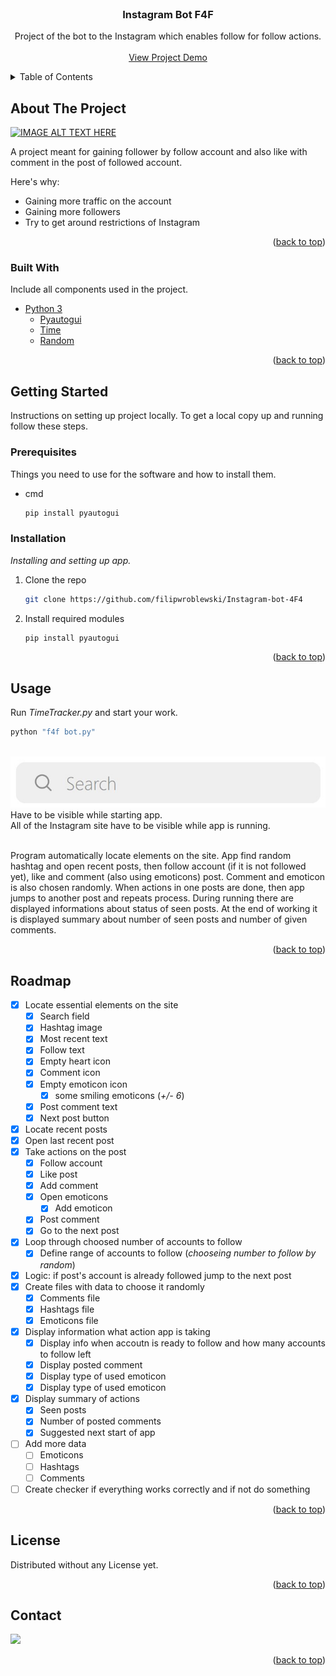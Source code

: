 <div id="top"></div>

<!-- PROJECT LOGO -->
<br>
<div align="center">

  <h3 align="center">Instagram Bot F4F</h3>

  <p align="center">
    Project of the bot to the Instagram which enables follow for follow actions.  
    <br>
    <br>
    <a href="https://youtu.be/2TS3ffwVsGs" target="_blank">View Project Demo</a>
  </p>
</div>

<!-- TABLE OF CONTENTS -->
<details>
  <summary>Table of Contents</summary>
  <ol>
    <li>
      <a href="#about-the-project">About The Project</a>
      <ul>
        <li><a href="#built-with">Built With</a></li>
      </ul>
    </li>
    <li>
      <a href="#getting-started">Getting Started</a>
      <ul>
        <li><a href="#prerequisites">Prerequisites</a></li>
        <li><a href="#installation">Installation</a></li>
      </ul>
    </li>
    <li><a href="#usage">Usage</a></li>
    <li><a href="#roadmap">Roadmap</a></li>
    <li><a href="#license">License</a></li>
    <li><a href="#contact">Contact</a></li>
  </ol>
</details>

<!-- ABOUT THE PROJECT -->

## About The Project
[![IMAGE ALT TEXT HERE](https://img.youtube.com/vi/2TS3ffwVsGs&ab_channel=wrobl_ewski/0.jpg)](https://www.youtube.com/watch?v=2TS3ffwVsGs&ab_channel=wrobl_ewski)

A project meant for gaining follower by follow account and also like with comment in the post of followed account.

Here's why:

- Gaining more traffic on the account
- Gaining more followers
- Try to get around restrictions of Instagram

<p align="right">(<a href="#top">back to top</a>)</p>

### Built With

Include all components used in the project.

- [Python 3](https://www.python.org/)
  - [Pyautogui](https://pyautogui.readthedocs.io/en/latest/)
  - [Time](https://docs.python.org/3/library/time.html)
  - [Random](https://docs.python.org/3/library/random.html)

<p align="right">(<a href="#top">back to top</a>)</p>

<!-- GETTING STARTED -->

## Getting Started

Instructions on setting up project locally. To get a local copy up and running follow these steps.

### Prerequisites

Things you need to use for the software and how to install them.

- cmd
  ```sh
  pip install pyautogui
  ```

### Installation

_Installing and setting up app._

1. Clone the repo
   ```sh
   git clone https://github.com/filipwroblewski/Instagram-bot-4F4
   ```
2. Install required modules
   ```sh
   pip install pyautogui
   ```
   <p align="right">(<a href="#top">back to top</a>)</p>

<!-- USAGE EXAMPLES -->

## Usage

Run _TimeTracker.py_ and start your work.

```sh
python "f4f bot.py"
```

<br>
<img src=".\to README\img\search.jpg" alt="Search field"> 
Have to be visible while starting app. 
<br>
All of the Instagram site have to be visible while app is running. 
<br>
<br>

Program automatically locate elements on the site. App find random hashtag and open recent posts, then follow account (if it is not followed yet), like and comment (also using emoticons) post. Comment and emoticon is also chosen randomly. When actions in one posts are done, then app jumps to another post and repeats process. During running there are displayed informations about status of seen posts. At the end of working it is displayed summary about number of seen posts and number of given comments.

<p align="right">(<a href="#top">back to top</a>)</p>

<!-- ROADMAP -->

## Roadmap

- [x] Locate essential elements on the site
  - [x] Search field
  - [x] Hashtag image
  - [x] Most recent text
  - [x] Follow text
  - [x] Empty heart icon
  - [x] Comment icon
  - [x] Empty emoticon icon
    - [x] some smiling emoticons (_+/- 6_)
  - [x] Post comment text
  - [x] Next post button
- [x] Locate recent posts
- [x] Open last recent post
- [x] Take actions on the post
  - [x] Follow account
  - [x] Like post
  - [x] Add comment
  - [x] Open emoticons
    - [x] Add emoticon
  - [x] Post comment
  - [x] Go to the next post
- [x] Loop through choosed number of accounts to follow
  - [x] Define range of accounts to follow (_chooseing number to follow by random_)
- [x] Logic: if post's account is already followed jump to the next post
- [x] Create files with data to choose it randomly
  - [x] Comments file
  - [x] Hashtags file
  - [x] Emoticons file
- [x] Display information what action app is taking
  - [x] Display info when accoutn is ready to follow and how many accounts to follow left
  - [x] Display posted comment
  - [x] Display type of used emoticon
  - [x] Display type of used emoticon
- [x] Display summary of actions
  - [x] Seen posts
  - [x] Number of posted comments
  - [x] Suggested next start of app
- [ ] Add more data
  - [ ] Emoticons
  - [ ] Hashtags
  - [ ] Comments
- [ ] Create checker if everything works correctly and if not do something

<p align="right">(<a href="#top">back to top</a>)</p>

<!-- LICENSE -->

## License

<!-- Distributed under the ________ License. See `LICENSE.txt` for more information. -->

Distributed without any License yet.

<p align="right">(<a href="#top">back to top</a>)</p>

<!-- CONTACT -->

## Contact

<a href="https://twitter.com/wrobl_ewski" ><img src="https://img.shields.io/twitter/follow/wrobl_ewski.svg?style=social"></a>

<p align="right">(<a href="#top">back to top</a>)</p>
